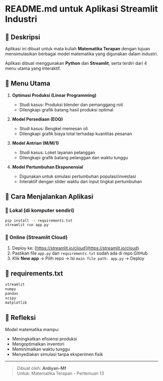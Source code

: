 # README.md untuk Aplikasi Streamlit Industri

## 📌 Deskripsi
Aplikasi ini dibuat untuk mata kuliah **Matematika Terapan** dengan tujuan mensimulasikan berbagai model matematika yang digunakan dalam industri.

Aplikasi dibuat menggunakan **Python** dan **Streamlit**, serta terdiri dari 4 menu utama yang interaktif.

## 📂 Menu Utama
1. **Optimasi Produksi (Linear Programming)**
   - Studi kasus: Produksi blender dan pemanggang roti
   - Dilengkapi grafik batang hasil produksi optimal

2. **Model Persediaan (EOQ)**
   - Studi kasus: Bengkel memesan oli
   - Dilengkapi grafik biaya total terhadap kuantitas pesanan

3. **Model Antrian (M/M/1)**
   - Studi kasus: Loket layanan pelanggan
   - Dilengkapi grafik batang pelanggan dan waktu tunggu

4. **Model Pertumbuhan Eksponensial**
   - Digunakan untuk simulasi pertumbuhan populasi/investasi
   - Interaktif dengan slider waktu dan input tingkat pertumbuhan

## 🚀 Cara Menjalankan Aplikasi

### 🔹 Lokal (di komputer sendiri)
```bash
pip install -r requirements.txt
streamlit run app.py
```

### 🔹 Online (Streamlit Cloud)
1. Deploy ke: [https://streamlit.io/cloud](https://streamlit.io/cloud)
2. Pastikan file `app.py` dan `requirements.txt` sudah ada di repo GitHub
3. Klik **New app** → Pilih repo → Isi `main file path: app.py` → Deploy

## 🧾 requirements.txt
```txt
streamlit
numpy
pandas
scipy
matplotlib
```

## 🧠 Refleksi
Model matematika mampu:
- Meningkatkan efisiensi produksi
- Mengoptimalkan inventori
- Meminimalkan waktu tunggu
- Menyediakan simulasi tanpa eksperimen fisik

---

> Dibuat oleh: **Ardiyan-Mf**  
> Untuk: Matematika Terapan - Pertemuan 13
